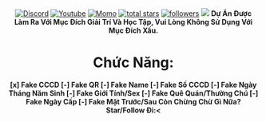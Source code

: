 <div align="center">
  <a href="https://discord.gg/Va4MG6T8mz"><img alt="Discord" title="Discord" src="https://img.shields.io/badge/-Discord-7289DA?style=for-the-badge&logo=discord&logoColor=white"/></a>
  <a href="https://www.youtube.com/c/imnhatnguyenz"><img alt="Youtube" title="Youtube" src="https://img.shields.io/badge/-Youtube-FF0000?style=for-the-badge&logo=youtube&logoColor=white"/></a>
  <a href="https://me.momo.vn/nguyentiendino"><img alt="Momo" title="Momo" src="https://img.shields.io/badge/-Momo-ff7389?style=for-the-badge&logo=kofi&logoColor=white"/></a>
<a href="https://github.com/NguyenNhatDino?tab=repositories&sort=stargazers">
    <img alt="total stars" title="Total stars on GitHub" src="https://custom-icon-badges.demolab.com/github/stars/NguyenNhatDino?color=B8B92B&style=for-the-badge&labelColor=959532&logo=star"/></a>
   <a href="https://github.com/NguyenNhatDino"><img alt="followers" title="Follow me on Github" src="https://img.shields.io/github/followers/NguyenNhatDino?color=236ad3&style=for-the-badge&logo=github&label=Follow"/></a>
                                                <img src="https://user-images.githubusercontent.com/73097560/115834477-dbab4500-a447-11eb-908a-139a6edaec5c.gif">
 <b>Dự Án Được Làm Ra Với Mục Đích Giải Trí Và Học Tập, Vui Lòng Không Sử Dụng Với Mục Đích Xấu.</b>

# Chức Năng:
<b>
[x] Fake CCCD
[-] Fake QR
[-] Fake Name
[-] Fake Số CCCD
[-] Fake Ngày Tháng Năm Sinh
[-] Fake Giới Tính/Sex
[-] Fake Quê Quán/Thường Chú
[-] Fake Ngày Cấp
[-] Fake Mặt Trước/Sau
Còn Chừng Chừ Gì Nữa? Star/Follow Đi:<</b>
 </div>
